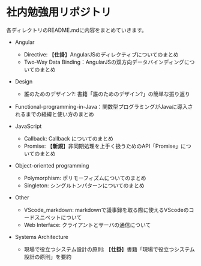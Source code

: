 # 社内勉強用リポジトリ

各ディレクトリのREADME.mdに内容をまとめていきます。

- Angular
  - Directive: 【**仕掛**】AngularJSのディレクティブについてのまとめ
  - Two-Way Data Binding：AngularJSの双方向データバインディングについてのまとめ
  
- Design
  - 誰のためのデザイン?: 書籍「誰のためのデザイン?」の簡単な振り返り

- Functional-programming-in-Java：関数型プログラミングがJavaに導入されるまでの経緯と使い方のまとめ

- JavaScript
  - Callback: Callback についてのまとめ
  - Promise: 【**新規**】非同期処理を上手く扱うためのAPI「Promise」についてのまとめ

- Object-oriented programming
  - Polymorphism: ポリモーフィズムについてのまとめ
  - Singleton: シングルトンパターンについてのまとめ
  
- Other
  - VScode_markdown: markdownで議事録を取る際に使えるVScodeのコードスニペットについて
  - Web Interface: クライアントとサーバの通信について
  
- Systems Architecture
  - 現場で役立つシステム設計の原則: 【**仕掛**】書籍「現場で役立つシステム設計の原則」を要約

